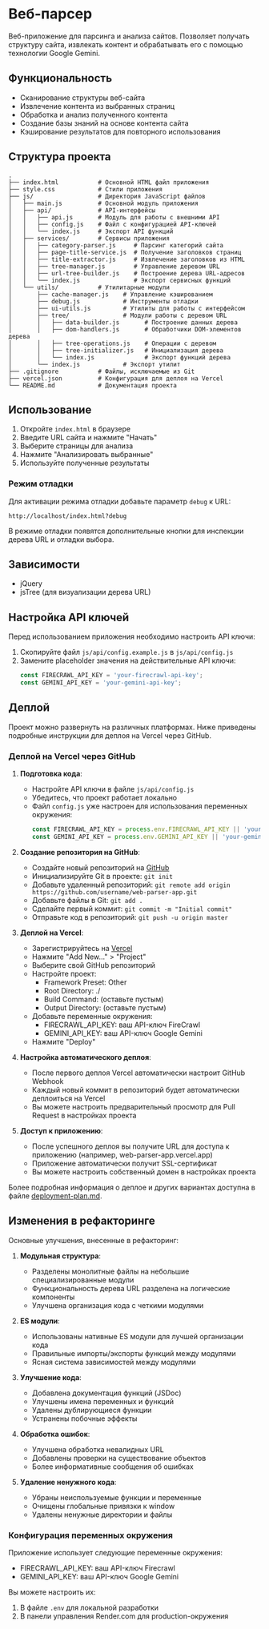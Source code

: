 # Веб-парсер

Веб-приложение для парсинга и анализа сайтов. Позволяет получать структуру сайта, извлекать контент и обрабатывать его с помощью технологии Google Gemini.

## Функциональность

- Сканирование структуры веб-сайта
- Извлечение контента из выбранных страниц
- Обработка и анализ полученного контента
- Создание базы знаний на основе контента сайта
- Кэширование результатов для повторного использования

## Структура проекта

```
.
├── index.html           # Основной HTML файл приложения
├── style.css            # Стили приложения
├── js/                  # Директория JavaScript файлов
│   ├── main.js          # Основной модуль приложения
│   ├── api/             # API-интерфейсы
│   │   ├── api.js       # Модуль для работы с внешними API
│   │   ├── config.js    # Файл с конфигурацией API-ключей
│   │   └── index.js     # Экспорт API функций
│   ├── services/        # Сервисы приложения
│   │   ├── category-parser.js     # Парсинг категорий сайта
│   │   ├── page-title-service.js  # Получение заголовков страниц
│   │   ├── title-extractor.js     # Извлечение заголовков из HTML
│   │   ├── tree-manager.js        # Управление деревом URL
│   │   ├── url-tree-builder.js    # Построение дерева URL-адресов
│   │   └── index.js               # Экспорт сервисных функций
│   └── utils/           # Утилитарные модули
│       ├── cache-manager.js    # Управление кэшированием
│       ├── debug.js            # Инструменты отладки
│       ├── ui-utils.js         # Утилиты для работы с интерфейсом
│       ├── tree/               # Модули работы с деревом URL
│       │   ├── data-builder.js       # Построение данных дерева
│       │   ├── dom-handlers.js       # Обработчики DOM-элементов дерева
│       │   ├── tree-operations.js    # Операции с деревом
│       │   ├── tree-initializer.js   # Инициализация дерева
│       │   └── index.js              # Экспорт функций дерева
│       └── index.js            # Экспорт утилит
├── .gitignore           # Файлы, исключаемые из Git
├── vercel.json          # Конфигурация для деплоя на Vercel
└── README.md            # Документация проекта
```

## Использование

1. Откройте `index.html` в браузере
2. Введите URL сайта и нажмите "Начать"
3. Выберите страницы для анализа
4. Нажмите "Анализировать выбранные"
5. Используйте полученные результаты

### Режим отладки

Для активации режима отладки добавьте параметр `debug` к URL:
```
http://localhost/index.html?debug
```

В режиме отладки появятся дополнительные кнопки для инспекции дерева URL и отладки выбора.

## Зависимости

- jQuery
- jsTree (для визуализации дерева URL) 

## Настройка API ключей

Перед использованием приложения необходимо настроить API ключи:

1. Скопируйте файл `js/api/config.example.js` в `js/api/config.js`
2. Замените placeholder значения на действительные API ключи:
   ```javascript
   const FIRECRAWL_API_KEY = 'your-firecrawl-api-key';
   const GEMINI_API_KEY = 'your-gemini-api-key';
   ```

## Деплой

Проект можно развернуть на различных платформах. Ниже приведены подробные инструкции для деплоя на Vercel через GitHub.

### Деплой на Vercel через GitHub

1. **Подготовка кода**:
   - Настройте API ключи в файле `js/api/config.js`
   - Убедитесь, что проект работает локально
   - Файл `config.js` уже настроен для использования переменных окружения:
     ```javascript
     const FIRECRAWL_API_KEY = process.env.FIRECRAWL_API_KEY || 'your-firecrawl-api-key';
     const GEMINI_API_KEY = process.env.GEMINI_API_KEY || 'your-gemini-api-key';
     ```

2. **Создание репозитория на GitHub**:
   - Создайте новый репозиторий на [GitHub](https://github.com/new)
   - Инициализируйте Git в проекте: `git init`
   - Добавьте удаленный репозиторий: `git remote add origin https://github.com/username/web-parser-app.git`
   - Добавьте файлы в Git: `git add .`
   - Сделайте первый коммит: `git commit -m "Initial commit"`
   - Отправьте код в репозиторий: `git push -u origin master`

3. **Деплой на Vercel**:
   - Зарегистрируйтесь на [Vercel](https://vercel.com/)
   - Нажмите "Add New..." > "Project"
   - Выберите свой GitHub репозиторий
   - Настройте проект:
     - Framework Preset: Other
     - Root Directory: ./
     - Build Command: (оставьте пустым)
     - Output Directory: (оставьте пустым)
   - Добавьте переменные окружения:
     - FIRECRAWL_API_KEY: ваш API-ключ FireCrawl
     - GEMINI_API_KEY: ваш API-ключ Google Gemini
   - Нажмите "Deploy"

4. **Настройка автоматического деплоя**:
   - После первого деплоя Vercel автоматически настроит GitHub Webhook
   - Каждый новый коммит в репозиторий будет автоматически деплоиться на Vercel
   - Вы можете настроить предварительный просмотр для Pull Request в настройках проекта

5. **Доступ к приложению**:
   - После успешного деплоя вы получите URL для доступа к приложению (например, web-parser-app.vercel.app)
   - Приложение автоматически получит SSL-сертификат
   - Вы можете настроить собственный домен в настройках проекта

Более подробная информация о деплое и других вариантах доступна в файле [deployment-plan.md](deployment-plan.md).

## Изменения в рефакторинге

Основные улучшения, внесенные в рефакторинг:

1. **Модульная структура**: 
   - Разделены монолитные файлы на небольшие специализированные модули
   - Функциональность дерева URL разделена на логические компоненты
   - Улучшена организация кода с четкими модулями

2. **ES модули**: 
   - Использованы нативные ES модули для лучшей организации кода
   - Правильные импорты/экспорты функций между модулями
   - Ясная система зависимостей между модулями

3. **Улучшение кода**:
   - Добавлена документация функций (JSDoc)
   - Улучшены имена переменных и функций
   - Удалены дублирующиеся функции
   - Устранены побочные эффекты

4. **Обработка ошибок**:
   - Улучшена обработка невалидных URL
   - Добавлены проверки на существование объектов
   - Более информативные сообщения об ошибках

5. **Удаление ненужного кода**:
   - Убраны неиспользуемые функции и переменные
   - Очищены глобальные привязки к window
   - Удалены ненужные директории и файлы

### Конфигурация переменных окружения

Приложение использует следующие переменные окружения:

- FIRECRAWL_API_KEY: ваш API-ключ Firecrawl
- GEMINI_API_KEY: ваш API-ключ Google Gemini

Вы можете настроить их:

1. В файле `.env` для локальной разработки
2. В панели управления Render.com для production-окружения

